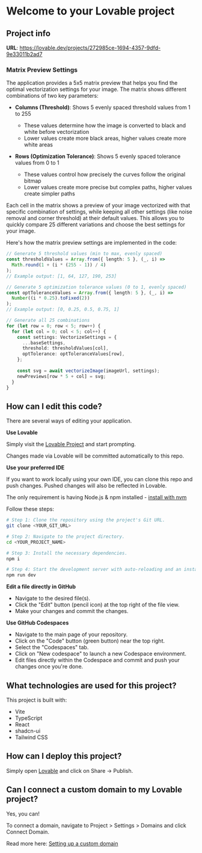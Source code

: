 # Welcome to your Lovable project

## Project info

**URL**: https://lovable.dev/projects/272985ce-1694-4357-9dfd-9e33011b2ad7

### Matrix Preview Settings

The application provides a 5x5 matrix preview that helps you find the optimal vectorization settings for your image. The matrix shows different combinations of two key parameters:

- **Columns (Threshold)**: Shows 5 evenly spaced threshold values from 1 to 255
  - These values determine how the image is converted to black and white before vectorization
  - Lower values create more black areas, higher values create more white areas

- **Rows (Optimization Tolerance)**: Shows 5 evenly spaced tolerance values from 0 to 1
  - These values control how precisely the curves follow the original bitmap
  - Lower values create more precise but complex paths, higher values create simpler paths

Each cell in the matrix shows a preview of your image vectorized with that specific combination of settings, while keeping all other settings (like noise removal and corner threshold) at their default values. This allows you to quickly compare 25 different variations and choose the best settings for your image.

Here's how the matrix preview settings are implemented in the code:

```typescript
// Generate 5 threshold values (min to max, evenly spaced)
const thresholdValues = Array.from({ length: 5 }, (_, i) => 
  Math.round(1 + (i * (255 - 1)) / 4)
);
// Example output: [1, 64, 127, 190, 253]

// Generate 5 optimization tolerance values (0 to 1, evenly spaced)
const optToleranceValues = Array.from({ length: 5 }, (_, i) => 
  Number((i * 0.25).toFixed(2))
);
// Example output: [0, 0.25, 0.5, 0.75, 1]

// Generate all 25 combinations
for (let row = 0; row < 5; row++) {
  for (let col = 0; col < 5; col++) {
    const settings: VectorizeSettings = {
      ...baseSettings,
      threshold: thresholdValues[col],
      optTolerance: optToleranceValues[row],
    };
    
    const svg = await vectorizeImage(imageUrl, settings);
    newPreviews[row * 5 + col] = svg;
  }
}
```

## How can I edit this code?

There are several ways of editing your application.

**Use Lovable**

Simply visit the [Lovable Project](https://lovable.dev/projects/272985ce-1694-4357-9dfd-9e33011b2ad7) and start prompting.

Changes made via Lovable will be committed automatically to this repo.

**Use your preferred IDE**

If you want to work locally using your own IDE, you can clone this repo and push changes. Pushed changes will also be reflected in Lovable.

The only requirement is having Node.js & npm installed - [install with nvm](https://github.com/nvm-sh/nvm#installing-and-updating)

Follow these steps:

```sh
# Step 1: Clone the repository using the project's Git URL.
git clone <YOUR_GIT_URL>

# Step 2: Navigate to the project directory.
cd <YOUR_PROJECT_NAME>

# Step 3: Install the necessary dependencies.
npm i

# Step 4: Start the development server with auto-reloading and an instant preview.
npm run dev
```

**Edit a file directly in GitHub**

- Navigate to the desired file(s).
- Click the "Edit" button (pencil icon) at the top right of the file view.
- Make your changes and commit the changes.

**Use GitHub Codespaces**

- Navigate to the main page of your repository.
- Click on the "Code" button (green button) near the top right.
- Select the "Codespaces" tab.
- Click on "New codespace" to launch a new Codespace environment.
- Edit files directly within the Codespace and commit and push your changes once you're done.

## What technologies are used for this project?

This project is built with:

- Vite
- TypeScript
- React
- shadcn-ui
- Tailwind CSS

## How can I deploy this project?

Simply open [Lovable](https://lovable.dev/projects/272985ce-1694-4357-9dfd-9e33011b2ad7) and click on Share -> Publish.

## Can I connect a custom domain to my Lovable project?

Yes, you can!

To connect a domain, navigate to Project > Settings > Domains and click Connect Domain.

Read more here: [Setting up a custom domain](https://docs.lovable.dev/tips-tricks/custom-domain#step-by-step-guide)
